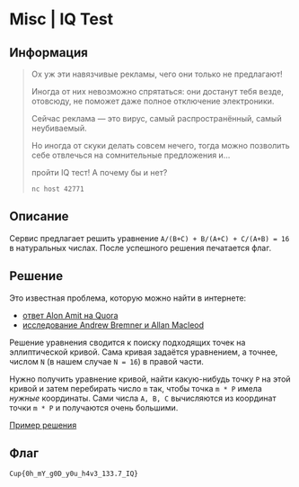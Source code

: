# Misc | IQ Test

## Информация

> Ох уж эти навязчивые рекламы, чего они только не предлагают!
> 
> Иногда от них невозможно спрятаться: они достанут тебя везде, отовсюду, не поможет даже полное отключение электроники.
>
> Сейчас реклама — это вирус, самый распространённый, самый неубиваемый.
> 
> Но иногда от скуки делать совсем нечего, тогда можно позволить себе отвлечься на сомнительные предложения и...
>
> пройти IQ тест! А почему бы и нет?
>
> `nc host 42771` 


## Описание

Сервис предлагает решить уравнение `A/(B+C) + B/(A+C) + C/(A+B) = 16` в натуральных числах. После успешного решения печатается флаг. 


## Решение

Это известная проблема, которую можно найти в интернете:

- [ответ Alon Amit на Quora](https://www.quora.com/How-do-you-find-the-positive-integer-solutions-to-frac-x-y+z-+-frac-y-z+x-+-frac-z-x+y-4/answer/Alon-Amit)
- [исследование Andrew Bremner и Allan Macleod](http://ami.ektf.hu/uploads/papers/finalpdf/AMI_43_from29to41.pdf)

Решение уравнения сводится к поиску подходящих точек на эллиптической кривой. Сама кривая задаётся уравнением, а точнее, числом `N` (в нашем случае `N = 16`) в правой части.

Нужно получить уравнение кривой, найти какую-нибудь точку `P` на этой кривой и затем перебирать число `m` так, чтобы точка `m * P` имела _нужные_ координаты. Сами числа `A, B, C` вычисляются из координат точки `m * P` и получаются очень большими. 

[Пример решения](solver.sage)


## Флаг

`Cup{0h_mY_g0D_y0u_h4v3_133.7_IQ}`
